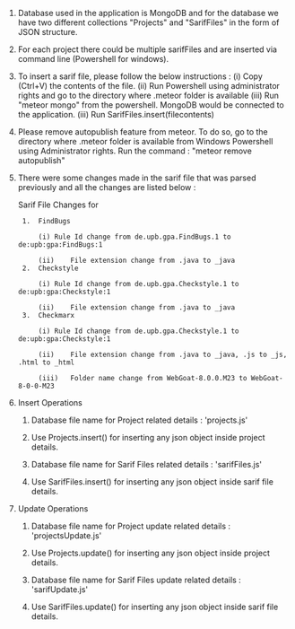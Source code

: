 1. Database used in the application is MongoDB and for the database we have two different collections "Projects" and "SarifFiles" in the form of JSON structure.

2. For each project there could be multiple sarifFiles and are inserted via command line (Powershell for windows).

3. To insert a sarif file, please follow the below instructions : 
	(i)	Copy (Ctrl+V) the contents of the file.
	(ii) Run Powershell using administrator rights and go to the directory where .meteor folder is available
	(iii) Run "meteor mongo" from the powershell. MongoDB would be connected to the application.
	(iii)	Run SarifFiles.insert(filecontents)

4. Please remove autopublish feature from meteor. To do so, go to the directory where .meteor folder is available from Windows Powershell using Administrator rights.
Run the command :  "meteor remove autopublish"

5. There were some changes made in the sarif file that was parsed previously and all the changes are listed below : 

	Sarif File Changes for 

		1.	FindBugs 

			(i)	Rule Id change from de.upb.gpa.FindBugs.1 to de:upb:gpa:FindBugs:1
		
			(ii)	File extension change from .java to _java
		2.	Checkstyle

			(i)	Rule Id change from de.upb.gpa.Checkstyle.1 to de:upb:gpa:Checkstyle:1
		
			(ii)	File extension change from .java to _java
		3.	Checkmarx

			(i)	Rule Id change from de.upb.gpa.Checkstyle.1 to de:upb:gpa:Checkstyle:1
		
			(ii)	File extension change from .java to _java, .js to _js, .html to _html
		
			(iii)	Folder name change from WebGoat-8.0.0.M23 to WebGoat-8-0-0-M23

4. Insert Operations
    1.  Database file name for Project related details : 'projects.js'
    
    2.  Use Projects.insert() for inserting any json object inside project details.
    
    3.  Database file name for Sarif Files related details : 'sarifFiles.js'
    
    4.  Use SarifFiles.insert() for inserting any json object inside sarif file details.

5. Update Operations
    1.  Database file name for Project update related details : 'projectsUpdate.js'
    
    2.  Use Projects.update() for inserting any json object inside project details.
    
    3.  Database file name for Sarif Files update related details : 'sarifUpdate.js'
    
    4.  Use SarifFiles.update() for inserting any json object inside sarif file details.